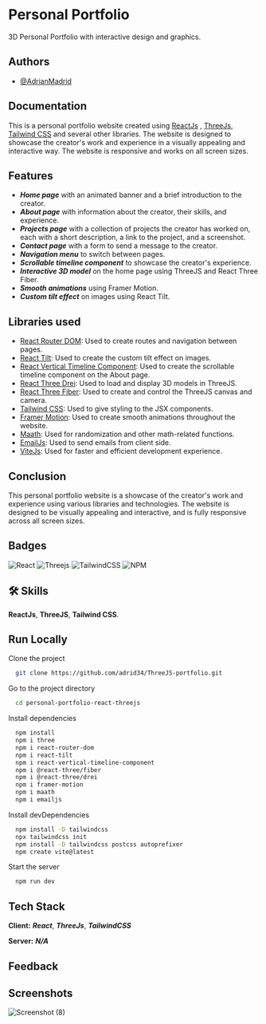 
# Personal Portfolio

3D Personal Portfolio with interactive design and graphics.


## Authors

- [@AdrianMadrid](https://www.github.com/Adrid34)


## Documentation


This is a personal portfolio website created using [ReactJs](https://react.dev/) , [ThreeJs](https://threejs.org/), [Tailwind CSS](https://tailwindcss.com/) and several other libraries. The website is designed to showcase the creator's work and experience in a visually appealing and interactive way. The website is responsive and works on all screen sizes.

## Features

- ***Home page*** with an animated banner and a brief introduction to the creator.
- ***About page*** with information about the creator, their skills, and experience.
- ***Projects page*** with a collection of projects the creator has worked on, each with a short description, a link to the project, and a screenshot.
- ***Contact page*** with a form to send a message to the creator.
- ***Navigation menu*** to switch between pages.
- ***Scrollable timeline component*** to showcase the creator's experience.
- ***Interactive 3D model*** on the home page using ThreeJS and React Three Fiber.
- ***Smooth animations*** using Framer Motion.
- ***Custom tilt effect*** on images using React Tilt.

## Libraries used

- [React Router DOM](https://reactrouter.com/en/main): Used to create routes and navigation between pages.
- [React Tilt](https://github.com/jonathandion/react-tilt): Used to create the custom tilt effect on images.
- [React Vertical Timeline Component](https://stephane-monnot.github.io/react-vertical-timeline/#/): Used to create the scrollable timeline component on the About page.
- [React Three Drei](https://github.com/pmndrs/drei): Used to load and display 3D models in ThreeJS.
- [React Three Fiber](https://docs.pmnd.rs/react-three-fiber/getting-started/introduction): Used to create and control the ThreeJS canvas and camera.
- [Tailwind CSS](https://tailwindcss.com/): Used to give styling to the JSX components.
- [Framer Motion](https://www.framer.com/motion/): Used to create smooth animations throughout the website.
- [Maath](https://github.com/pmndrs/maath): Used for randomization and other math-related functions.
- [EmailJs](https://www.emailjs.com/): Used to send emails from client side.
- [ViteJs](https://vitejs.dev/): Used for faster and efficient  development experience.

## Conclusion
This personal portfolio website is a showcase of the creator's work and experience using various libraries and technologies. The website is designed to be visually appealing and interactive, and is fully responsive across all screen sizes.
## Badges

![React](https://img.shields.io/badge/react-%2320232a.svg?style=flat&logo=react&logoColor=%2361DAFB)
![Threejs](https://img.shields.io/badge/threejs-black?style=plastic&logo=three.js&logoColor=white)
![TailwindCSS](https://img.shields.io/badge/tailwindcss-%2338B2AC.svg?style=flat&logo=tailwind-css&logoColor=white)
![NPM](https://img.shields.io/badge/NPM-%23000000.svg?style=flat&logo=npm&logoColor=white)
## 🛠 Skills

****ReactJs****, ****ThreeJS****, ****Tailwind CSS****.


## Run Locally

Clone the project

```bash
  git clone https://github.com/adrid34/ThreeJS-portfolio.git
```

Go to the project directory

```bash
  cd personal-portfolio-react-threejs
```

Install dependencies

```bash
  npm install
  npm i three
  npm i react-router-dom
  npm i react-tilt
  npm i react-vertical-timeline-component
  npm i @react-three/fiber
  npm i @react-three/drei
  npm i framer-motion
  npm i maath
  npm i emailjs
```

Install devDependencies

```bash
  npm install -D tailwindcss
  npx tailwindcss init
  npm install -D tailwindcss postcss autoprefixer
  npm create vite@latest
```

Start the server

```bash
  npm run dev
```


## Tech Stack

**Client:** *****React*****, *****ThreeJs*****, *****TailwindCSS*****

**Server:** *****N/A*****


## Feedback


## Screenshots

![Screenshot (8)](https://user-images.githubusercontent.com/84046930/226104139-5b6c1212-01e0-4263-a400-f821993cd812.png)


